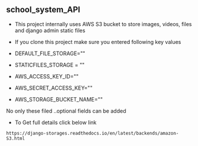 ## school_system_API

- This project internally uses AWS S3 bucket to store images, videos, files and django admin static files

- If you clone this project make sure you entered following key values 

- DEFAULT_FILE_STORAGE=""

- STATICFILES_STORAGE = ""

- AWS_ACCESS_KEY_ID=""

- AWS_SECRET_ACCESS_KEY=""

- AWS_STORAGE_BUCKET_NAME=""

No only these filed ..optional fields can be added

- To Get full details click below link

```
https://django-storages.readthedocs.io/en/latest/backends/amazon-S3.html
```
